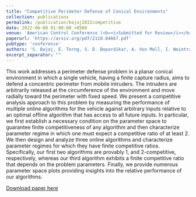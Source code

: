 ```yaml
---
title: "Competitive Perimeter Defense of Conical Environments"
collection: publications
permalink: /publication/bajaj2022competitive
date: 2022-06-08 01:00:00 +0500
venue: 'American Control Conference (<b><i>Submitted for Review</i></b>)'
paperurl: 'https://arxiv.org/pdf/2110.04667.pdf'
pubtype: 'conference'
authors: 'S. Bajaj, E. Torng, S. D. Bopardikar, A. Von Moll, I. Weintraub, E. Garcia, D. W. Casbeer'
excerpt_separator: ""
---
```

This work addresses a perimeter defense problem in a planar conical environment in which a single vehicle, having a finite capture radius, aims to defend a concentric perimeter from mobile intruders. The intruders are arbitrarily released at the circumference of the environment and move radially toward the perimeter with fixed speed. We present a competitive analysis approach to this problem by measuring the performance of multiple online algorithms for the vehicle against arbitrary inputs relative to an optimal offline algorithm that has access to all future inputs. In particular, we first establish a necessary condition on the parameter space to guarantee finite competitiveness of any algorithm and then characterize parameter regime in which one must expect a competitive ratio of at least 2. We then design and analyze three online algorithms and characterize parameter regimes for which they have finite competitive ratios. Specifically, our first two algorithms are provably 1, and 2-competitive, respectively, whereas our third algorithm exhibits a finite competitive ratio that depends on the problem parameters. Finally, we provide numerous parameter space plots providing insights into the relative performance of our algorithms.

[Download paper here](https://arxiv.org/pdf/2110.04667.pdf)